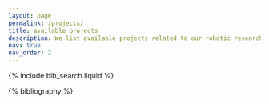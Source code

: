 ```yaml
---
layout: page
permalink: /projects/
title: available projects
description: We list available projects related to our robotic research topics in our lab. If you are looking for a project more related to computer graphics, please check https://crl.ethz.ch/StudentProject/index.html.
nav: true
nav_order: 2
---
```


<!-- _pages/publications.md -->

<!-- Bibsearch Feature -->

{% include bib_search.liquid %}

<div class="publications">

{% bibliography %}

</div>
